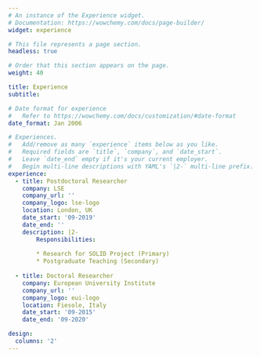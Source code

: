 ```yaml
---
# An instance of the Experience widget.
# Documentation: https://wowchemy.com/docs/page-builder/
widget: experience

# This file represents a page section.
headless: true

# Order that this section appears on the page.
weight: 40

title: Experience
subtitle:

# Date format for experience
#   Refer to https://wowchemy.com/docs/customization/#date-format
date_format: Jan 2006

# Experiences.
#   Add/remove as many `experience` items below as you like.
#   Required fields are `title`, `company`, and `date_start`.
#   Leave `date_end` empty if it's your current employer.
#   Begin multi-line descriptions with YAML's `|2-` multi-line prefix.
experience:
  - title: Postdoctoral Researcher
    company: LSE
    company_url: ''
    company_logo: lse-logo
    location: London, UK
    date_start: '09-2019'
    date_end: ''
    description: |2-
        Responsibilities:
        
        * Research for SOLID Project (Primary)
        * Postgraduate Teaching (Secondary)
        
  - title: Doctoral Researcher
    company: European University Institute
    company_url: ''
    company_logo: eui-logo
    location: Fiesole, Italy
    date_start: '09-2015'
    date_end: '09-2020'

design:
  columns: '2'
---
```

